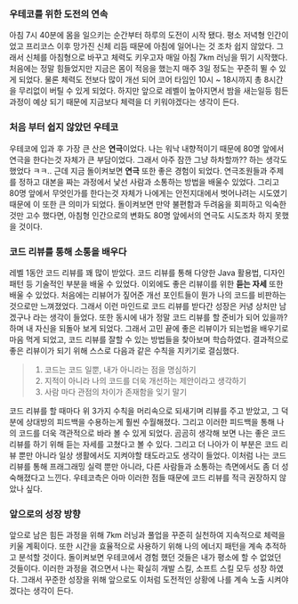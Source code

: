 ### 우테코를 위한 도전의 연속
아침 7시 40분에 몸을 일으키는 순간부터 하루의 도전이 시작 됐다. 평소 저녁형 인간이었고 프리코스 이후 망가진 신체 리듬 때문에 아침에 일어나는 것 조차 쉽지 않았다.
그래서 신체를 아침형으로 바꾸고 체력도 키우고자 매일 아침 7km 러닝을 뛰기 시작했다. 처음에는 정말 힘들었지만 지금은 몸이 적응을 했는지 매주 3일 정도는 꾸준히 뛸 수 있게 되었다.
물론 체력도 전보다 많이 개선 되어 코어 타임인 10시 ~ 18시까지 총 8시간을 무리없이 버틸 수 있게 되었다. 하지만 앞으로 레벨이 높아지면서 밤을 새는일등 힘든 과정이 예상 되기 때문에 지금보다 체력을 더 키워야겠다는 생각이 든다.

### 처음 부터 쉽지 않았던 우테코
우테코에 입과 후 가장 큰 산은 **연극**이었다. 나는 워낙 내향적이기 때문에 80명 앞에서 연극을 한다는것 자체가 큰 부담이었다.
그래서 아주 잠깐 그냥 하차할까?? 하는 생각도 했었다 ㅋㅋ.. 근데 지금 돌이켜보면 **연극** 또한 좋은 경험이 되었다. 연극조원들과 주제를 정하고 대본을 짜는 과정에서 낯선 사람과 소통하는 방법을 배울수 있었다.
그리고 80명 앞에서 무엇인가를 한다는것 자체가 나에게는 안전지대에서 벗어나려는 시도였기 때문에 이 또한 큰 의미가 되었다. 돌이켜보면 만약 불편함과 두려움을 회피하고 익숙한 것만 고수 했다면,
아침형 인간으로의 변화도 80명 앞에서의 연극도 시도조차 하지 못했을 것이다.

### 코드 리뷰를 통해 소통을 배우다
레벨 1동안 코드 리뷰를 꽤 많이 받았다. 코드 리뷰를 통해 다양한 Java 활용법, 디자인 패턴 등 기술적인 부분을 배울 수 있었다.
이외에도 좋은 리뷰이를 위한 **듣는 자세** 또한 배울 수 있었다. 처음에는 리뷰어가 짚어준 개선 포인트들이 뭔가 나의 코드를 비판하는 것으로만 느껴졌었다. 그래서 이런 마인드로 코드 리뷰를 받다간 성장은 커녕 상처만 남겠구나 라는 생각이 들었다.
또한 동시에 내가 정말 코드 리뷰를 할 준비가 되어 있을까? 하며 내 자신을 되돌아 보게 되었다. 그래서 고민 끝에 좋은 리뷰이가 되는법을 배우기로 마음 먹게 되었고, 코드 리뷰를 잘할 수 있는 방법들을 찾아보며 학습하였다.
결과적으로 좋은 리뷰이가 되기 위해 스스로 다음과 같은 수칙을 지키기로 결심했다.

> 1. 코드는 코드 일뿐, 내가 아니라는 점을 명심하기
> 2. 지적이 아니라 나의 코드를 더욱 개선하는 제안이라고 생각하기
> 3. 사람 마다 관점의 차이가 존재함을 잊기 말기

코드 리뷰를 할 때마다 위 3가지 수칙을 머리속으로 되새기며 리뷰를 주고 받았고, 그 덕분에 상대방의 피드백을 수용하는게 훨씬 수월해졌다. 
그리고 이러한 피드백을 통해 나의 코드를 더욱 객관적으로 바라 볼 수 있게 되었다. 곰곰히 생각해 보면 나는 좋은 코드 리뷰를 하기 위해 듣는 자세를 고쳤다고 볼 수 있다. 
그리고 더 나아가 이 부분은 코드 리뷰 뿐만 아니라 일상 생활에서도 지켜야할 태도라고도 생각이 들었다.
이처럼 나는 코드 리뷰를 통해 프래그래밍 실력 뿐만 아니라, 다른 사람들과 소통하는 측면에서도 좀 더 성숙해졌다고 느낀다. 
우테코측은 아마 이러한 점들 때문에 코드 리뷰를 적극 권장하지 않았나 싶다.

### 앞으로의 성장 방향
앞으로 남은 힘든 과정을 위해 7km 러닝과 풀업을 꾸준히 실천하여 지속적으로 체력을 키울 계획이다. 또한 시간을 효율적으로 사용하기 위해 나의 에너지 패턴을 계속 추적하고 분석할 것이다.
돌이켜보면 우테코에서 경험 했던 것들은 내가 평소에 할 수 없었던 것들이다. 이러한 과정을 겪으면서 나는 확실히 개발 스킬, 소프트 스킬 모두 성장 하였다.
그래서 꾸준한 성장을 위해 앞으로도 이처럼 도전적인 상황에 나를 계속 노출 시켜야겠다는 생각이 든다. 
